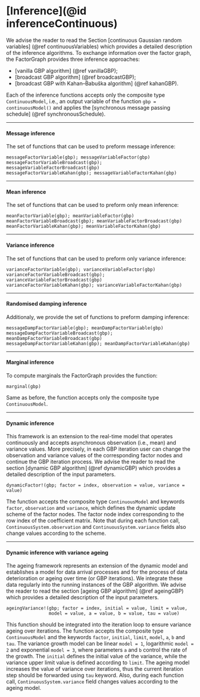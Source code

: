 # [Inference](@id inferenceContinuous)

We advise the reader to read the Section [continuous Gaussian random variables] (@ref continuousVariables) which provides a detailed description of the inference algorithms. To exchange information over the factor graph, the FactorGraph provides three inference approaches:
 - [vanilla GBP algorithm] (@ref vanillaGBP);
 - [broadcast GBP algorithm] (@ref broadcastGBP);
 - [broadcast GBP with Kahan–Babuška algorithm] (@ref kahanGBP).

Each of the inference functions accepts only the composite type `ContinuousModel`, i.e., an output variable of the function `gbp = continuousModel()` and applies the [synchronous message passing schedule] (@ref synchronousSchedule).

---

#### Message inference
The set of functions that can be used to preform message inference:
```julia-repl
messageFactorVariable(gbp); messageVariableFactor(gbp)
messageFactorVariableBroadcast(gbp); messageVariableFactorBroadcast(gbp)
messageFactorVariableKahan(gbp); messageVariableFactorKahan(gbp)
```
---

#### Mean inference
The set of functions that can be used to preform only mean inference:
```julia-repl
meanFactorVariable(gbp); meanVariableFactor(gbp)
meanFactorVariableBroadcast(gbp); meanVariableFactorBroadcast(gbp)
meanFactorVariableKahan(gbp); meanVariableFactorKahan(gbp)
```
---

#### Variance inference
The set of functions that can be used to preform only variance inference:
```julia-repl
varianceFactorVariable(gbp); varianceVariableFactor(gbp)
varianceFactorVariableBroadcast(gbp); varianceVariableFactorBroadcast(gbp)
varianceFactorVariableKahan(gbp); varianceVariableFactorKahan(gbp)
```
---

#### Randomised damping inference
Additionaly, we provide the set of functions to preform damping inference:
```julia-repl
messageDampFactorVariable(gbp); meanDampFactorVariable(gbp)
messageDampFactorVariableBroadcast(gbp); meanDampFactorVariableBroadcast(gbp)
messageDampFactorVariableKahan(gbp); meanDampFactorVariableKahan(gbp)
```
---

#### Marginal inference
To compute marginals the FactorGraph provides the function:
```julia-repl
marginal(gbp)
```
Same as before, the function accepts only the composite type `ContinuousModel`.

---

#### Dynamic inference
This framework is an extension to the real-time model that operates continuously and accepts asynchronous observation (i.e., mean) and variance values. More precisely, in each GBP iteration user can change the observation and variance values of the corresponding factor nodes and continue the GBP iteration process. We advise the reader to read the section [dynamic GBP algorithm] (@ref dynamicGBP) which provides a detailed description of the input parameters.
```julia-repl
dynamicFactor!(gbp; factor = index, observation = value, variance = value)
```
The function accepts the composite type `ContinuousModel` and keywords `factor`, `observation` and `variance`, which defines the dynamic update scheme of the factor nodes. The factor node index corresponding to the row index of the coefficient matrix. Note that during each function call, `ContinuousSystem.observation` and `ContinuousSystem.variance` fields also change values according to the scheme.

---

#### Dynamic inference with variance ageing
The ageing framework represents an extension of the dynamic model and establishes a model for data arrival processes and for the process of data deterioration or ageing over time (or GBP iterations). We integrate these data regularly into the running instances of the GBP algorithm. We advise the reader to read the section [ageing GBP algorithm] (@ref ageingGBP) which provides a detailed description of the input parameters.
```julia-repl
ageingVariance!(gbp; factor = index, initial = value, limit = value,
                model = value, a = value, b = value, tau = value)
```
This function should be integrated into the iteration loop to ensure variance ageing over iterations. The function accepts the composite type `ContinuousModel` and the keywords `factor`, `initial`, `limit`, `model`, `a`, `b` and `tau`. The variance growth model can be linear `model = 1`, logarithmic `model = 2` and exponential `model = 3`, where parameters `a` and `b` control the rate of the growth. The `initial` defines the initial value of the variance, while the variance upper limit value is defined according to `limit`. The ageing model increases the value of variance over iterations, thus the current iteration step should be forwarded using `tau` keyword. Also, during each function call, `ContinuousSystem.variance` field changes values according to the ageing model.